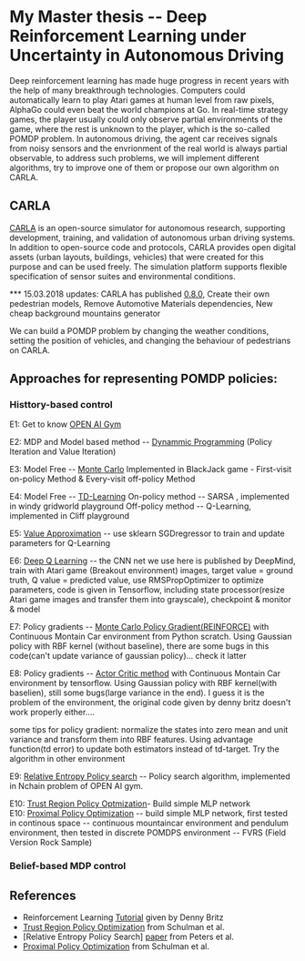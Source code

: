 # My Master thesis -- Deep Reinforcement Learning under Uncertainty in Autonomous Driving

Deep reinforcement learning has made huge progress in recent years with the help of many breakthrough technologies. Computers could automatically learn to play Atari games at human level from raw pixels, AlphaGo could even beat the world champions at Go. In real-time strategy games, the player usually could only observe partial environments of the game, where the rest is unknown to the player, which is the so-called POMDP problem. In autonomous driving, the agent car receives signals from noisy sensors and the envrionment of the real world is always partial observable, to address such problems, we will implement different algorithms, try to improve one of them or propose our own algorithm on CARLA.

## CARLA

[CARLA](http://www.carla.org/) is an open-source simulator for autonomous research, supporting development, training, and validation of autonomous urban driving systems. In addition to open-source code and protocols, CARLA provides open digital assets (urban layouts, buildings, vehicles) that were created for this purpose and can be used freely. The simulation platform supports flexible specification of sensor suites and environmental conditions.

*** 15.03.2018 updates: CARLA has published [0.8.0](https://github.com/carla-simulator/carla/tree/release_0.8.0), Create their own pedestrian models, Remove Automotive Materials dependencies, New cheap background mountains generator

We can build a POMDP problem by changing the weather conditions, setting the position of vehicles, and changing the behaviour of pedestrians on CARLA.


## Approaches for representing POMDP policies:

### Histtory-based control

E1: Get to know [OPEN AI Gym](https://github.com/Rong-Zhi/ReinforcementLearning/code/openai_gym) 

E2: MDP and Model based method -- [Dynammic Programming](https://github.com/Rong-Zhi/ReinforcementLearning/code/Dynamic_Programming) (Policy Iteration and Value Iteration)

E3: Model Free -- [Monte Carlo](https://github.com/Rong-Zhi/ReinforcementLearning/code/Model_Free) 
    Implemented in BlackJack game - First-visit on-policy Method & Every-visit off-policy Method

E4: Model Free -- [TD-Learning](https://github.com/Rong-Zhi/ReinforcementLearning/code/Model_Free)
    On-policy method -- SARSA , implemented in windy gridworld playground
    Off-policy method -- Q-Learning, implemented in Cliff playground
    
E5: [Value Approximation](https://github.com/Rong-Zhi/ReinforcementLearning/code/Value_Approximation) -- use sklearn SGDregressor to train and update parameters for Q-Learning


E6: [Deep Q Learning](https://github.com/Rong-Zhi/ReinforcementLearning/code/Deep_Q_Learning) -- the CNN net we use here is published by DeepMind, train with Atari game (Breakout environment) images, target value = ground truth, Q value = predicted value, use RMSPropOptimizer to optimize parameters, code is given in Tensorflow, including state processor(resize Atari game images and transfer them into grayscale), checkpoint & monitor & model

E7: Policy gradients -- [Monte Carlo Policy Gradient(REINFORCE)](https://github.com/Rong-Zhi/ReinforcementLearning/code/REINFORCE) with Continuous Montain Car environment from Python scratch. Using Gaussian policy with RBF kernel (without baseline), there are some bugs in this code(can't update variance of gaussian policy)... check it latter

E8: Policy gradients -- [Actor Critic method](https://github.com/Rong-Zhi/ReinforcementLearning/code/Actor_Critic) with Continuous Montain Car environment by tensorflow. Using Gaussian policy with RBF kernel(with baselien), still some bugs(large variance in the end). I guess it is the problem of the environment, the original code given by denny britz doesn't work properly either.... 

some tips for policy gradient: normalize the states into zero mean and unit variance and transform them into RBF features. Using advantage function(td error) to update both estimators instead of td-target. Try the algorithm in other environment

E9: [Relative Entropy Policy search](https://github.com/Rong-Zhi/ReinforcementLearning/code/REPS) -- Policy search algorithm, implemented in Nchain problem of OPEN AI gym.

E10: [Trust Region Policy Optmization](https://github.com/Rong-Zhi/ReinforcementLearning/code/TRPO)- Build simple MLP network  
E10: [Proximal Policy Optimization](https://github.com/Rong-Zhi/ReinforcementLearning/code/PPO) -- build simple MLP network, first tested in continous space -- continuous mountaincar environment and pendulum environment, then tested in discrete POMDPS environment -- FVRS (Field Version Rock Sample)

### Belief-based MDP control

## References
- Reinforcement Learning [Tutorial](https://github.com/dennybritz/reinforcement-learning) given by Denny Britz
- [Trust Region Policy Optimization](https://arxiv.org/abs/1502.05477) from Schulman et al.
- [Relative Entropy Policy Search] [paper](https://pdfs.semanticscholar.org/ff47/526838ce85d77a50197a0c5f6ee5095156aa.pdf) from Peters et al.
- [Proximal Policy Optimization](https://arxiv.org/abs/1707.06347) from Schulman et al.
